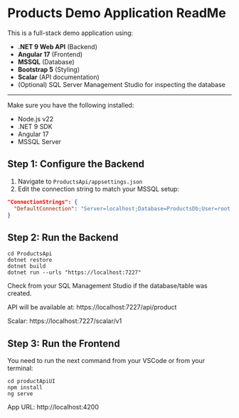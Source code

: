 # Products Demo Application ReadMe
This is a full-stack demo application using:

-  **.NET 9 Web API** (Backend)
-  **Angular 17** (Frontend)
-  **MSSQL** (Database)
-  **Bootstrap 5** (Styling)
-  **Scalar** (API documentation)
- (Optional) SQL Server Management Studio for inspecting the database
---

Make sure you have the following installed:

- Node.js v22
- .NET 9 SDK 
- Angular 17 
- MSSQL Server

## Step 1: Configure the Backend

1. Navigate to `ProductsApi/appsettings.json`
2. Edit the connection string to match your MSSQL setup:
```json
"ConnectionStrings": {
  "DefaultConnection": "Server=localhost;Database=ProductsDb;User=root;Password=yourpassword;"
}
```
## Step 2: Run the Backend
```
cd ProductsApi
dotnet restore
dotnet build 
dotnet run --urls "https://localhost:7227"
```
Check from your SQL Management Studio if the database/table was created.

API will be available at: https://localhost:7227/api/product

Scalar: https://localhost:7227/scalar/v1

## Step 3: Run the Frontend

You need to run the next command from your VSCode or from your terminal: 

```
cd productApiUI
npm install
ng serve 
```
App URL: http://localhost:4200